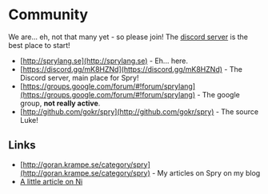 # Community
We are... eh, not that many yet - so please join! The [discord server](https://discord.gg/mK8HZNd) is the best place to start!

* [http://sprylang.se](http://sprylang.se) - Eh... here.
* [https://discord.gg/mK8HZNd](https://discord.gg/mK8HZNd) - The Discord server, main place for Spry!
* [https://groups.google.com/forum/#!forum/sprylang](https://groups.google.com/forum/#!forum/sprylang) - The google group, **not really active**.
* [http://github.com/gokr/spry](http://github.com/gokr/spry) - The source Luke!


## Links

* [http://goran.krampe.se/category/spry](http://goran.krampe.se/category/spry) - My articles on Spry on my blog
* [A little article on Ni](https://forums.theregister.co.uk/forum/all/2015/09/18/we_are_the_knights_who_code_ni/)